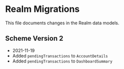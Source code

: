 # Realm Migrations

This file documents changes in the Realm data models.

## Scheme Version 2
- 2021-11-19
- Added `pendingTransactions` to `AccountDetails`
- Added `pendingTransactions` to `DashboardSummary` 
